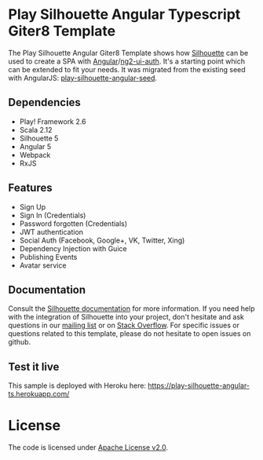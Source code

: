 Play Silhouette Angular Typescript Giter8 Template
=====================================

The Play Silhouette Angular Giter8 Template shows how [Silhouette](https://github.com/mohiva/play-silhouette) can be used
to create a SPA with [Angular](https://angular.io/)/[ng2-ui-auth](https://github.com/ronzeidman/ng2-ui-auth). It's a starting point which can be extended to fit
your needs. It was migrated from the existing seed with AngularJS: [play-silhouette-angular-seed](https://github.com/mohiva/play-silhouette-angular-seed).

## Dependencies

* Play! Framework 2.6
* Scala 2.12
* Silhouette 5
* Angular 5
* Webpack
* RxJS

## Features

* Sign Up
* Sign In (Credentials)
* Password forgotten (Credentials)
* JWT authentication
* Social Auth (Facebook, Google+, VK, Twitter, Xing)
* Dependency Injection with Guice
* Publishing Events
* Avatar service

## Documentation

Consult the [Silhouette documentation](http://silhouette.mohiva.com/docs) for more information. If you need help with the integration of Silhouette into your project, don't hesitate and ask questions in our [mailing list](https://groups.google.com/forum/#!forum/play-silhouette) or on [Stack Overflow](http://stackoverflow.com/questions/tagged/playframework).
For specific issues or questions related to this template, please do not hesitate to open issues on github.

## Test it live
This sample is deployed with Heroku here:
https://play-silhouette-angular-ts.herokuapp.com/

# License

The code is licensed under [Apache License v2.0](http://www.apache.org/licenses/LICENSE-2.0).
